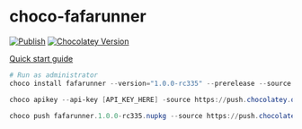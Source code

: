 ﻿# choco-fafarunner

[![Publish](https://github.com/fafarunner/choco-fafarunner/actions/workflows/publish.yml/badge.svg)](https://github.com/fafarunner/choco-fafarunner/actions/workflows/publish.yml)
[![Chocolatey Version](https://img.shields.io/chocolatey/v/fafarunner)](https://community.chocolatey.org/packages/fafarunner)

[Quick start guide](https://docs.chocolatey.org/en-us/create/create-packages-quick-start/#quick-start-guide)

```powershell
# Run as administrator
choco install fafarunner --version="1.0.0-rc335" --prerelease --source .
```

```powershell
choco apikey --api-key [API_KEY_HERE] -source https://push.chocolatey.org/

choco push fafarunner.1.0.0-rc335.nupkg --source https://push.chocolatey.org/
```

